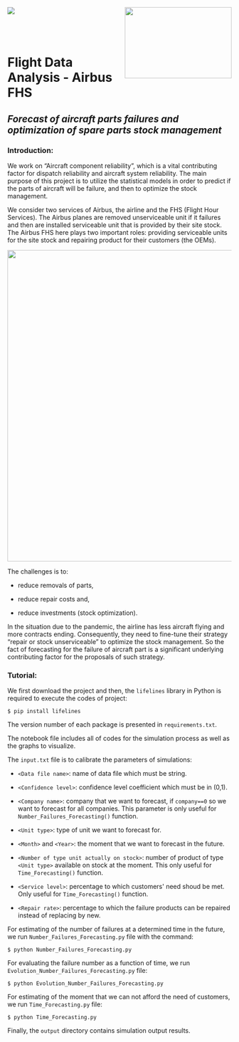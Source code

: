 <img align="left" src="https://github.com/nghitruyen/Flight_Data_Analysis/blob/main/images/Logo_INSAvilletoulouse-RVB.png"> <img align="right" width="240" height="160" src="https://github.com/nghitruyen/Flight_Data_Analysis/blob/main/images/logo-AirbusFHS.png">
<br />
<br />
<br />
<br />

# Flight Data Analysis - Airbus FHS

## *Forecast of aircraft parts failures and optimization of spare parts stock management*

### Introduction:

We work on “Aircraft component reliability”, which is a vital contributing factor for dispatch reliability and aircraft system reliability. The main purpose of this project is to utilize the statistical models in order to predict if the parts of aircraft will be failure, and then to optimize the stock management.

We consider two services of Airbus, the airline and the FHS (Flight Hour Services). The Airbus planes are removed unserviceable unit if it failures and then are installed serviceable unit that is provided by their site stock. The Airbus FHS here plays two important roles: providing serviceable units for the site stock and repairing product for their customers (the OEMs).

<p align="center">
  <img src="https://github.com/nghitruyen/Flight_Data_Analysis/blob/main/images/AirbusFHS_activities.png" width="700" />
</p>

The challenges is to:

- reduce removals of parts,
    
- reduce repair costs and,
    
- reduce investments (stock optimization).
    
In the situation due to the pandemic, the airline has less aircraft flying and more contracts ending. Consequently, they need to fine-tune their strategy “repair or stock unserviceable” to optimize the stock management. So the fact of forecasting for the failure of aircraft part is a significant underlying contributing factor for the proposals of such strategy. 

### Tutorial:

We first download the project and then, the `lifelines` library in Python is required to execute the codes of project:

`$ pip install lifelines`

The version number of each package is presented in `requirements.txt`.

The notebook file includes all of codes for the simulation process as well as the graphs to visualize.

The `input.txt` file is to calibrate the parameters of simulations:

- `<Data file name>`: name of data file which must be string.

- `<Confidence level>`: confidence level coefficient which must be in (0,1).

- `<Company name>`: company that we want to forecast, if `company==0` so we want to forecast for all companies. This parameter is only useful for `Number_Failures_Forecasting()` function. 

- `<Unit type>`: type of unit we want to forecast for.

- `<Month>` and `<Year>`: the moment that we want to forecast in the future.

- `<Number of type unit actually on stock>`: number of product of type `<Unit type>` available on stock at the moment. This only useful for `Time_Forecasting()` function. 

- `<Service level>`: percentage to which customers' need shoud be met. Only useful for `Time_Forecasting()` function.

- `<Repair rate>`: percentage to which the failure products can be repaired instead of replacing by new.

For estimating of the number of failures at a determined time in the future, we run `Number_Failures_Forecasting.py` file with the command:

`$ python Number_Failures_Forecasting.py`

For evaluating the failure number as a function of time, we run `Evolution_Number_Failures_Forecasting.py` file:

`$ python Evolution_Number_Failures_Forecasting.py`

For estimating of the moment that we can not afford the need of customers, we run `Time_Forecasting.py` file:

`$ python Time_Forecasting.py`

Finally, the `output` directory contains simulation output results.

